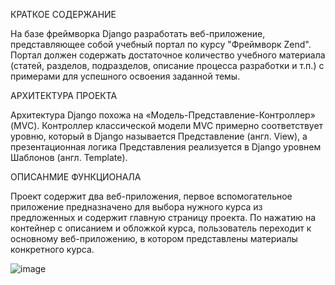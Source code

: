 КРАТКОЕ СОДЕРЖАНИЕ

На базе фреймворка Django разработать веб-приложение, представляющее собой учебный портал по курсу "Фреймворк Zend". Портал должен содержать достаточное количество учебного материала (статей, разделов, подразделов, описание процесса разработки и т.п.)  с примерами для успешного освоения заданной темы.

АРХИТЕКТУРА ПРОЕКТА

Архитектура Django похожа на «Модель-Представление-Контроллер» (MVC). Контроллер классической модели MVC примерно соответствует уровню, который в Django называется Представление (англ. View), а презентационная логика Представления реализуется в Django уровнем Шаблонов (англ. Template). 

ОПИСАНМИЕ ФУНКЦИОНАЛА

Проект содержит два веб-приложения, первое вспомогательное приложение предназначено для выбора нужного курса из предложенных и содержит главную страницу проекта. По нажатию на контейнер с описанием и обложкой курса, пользователь переходит к основному веб-приложению, в котором представлены материалы конкретного курса.

![image](https://user-images.githubusercontent.com/81438725/212570796-c75556ad-fc73-4579-bbaf-d2824b141802.png)
